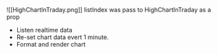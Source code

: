 ![[HighChartInTraday.png]]
listIndex was pass to HighChartInTraday as a prop
- Listen realtime data
- Re-set chart data evert 1 minute.
- Format and render chart